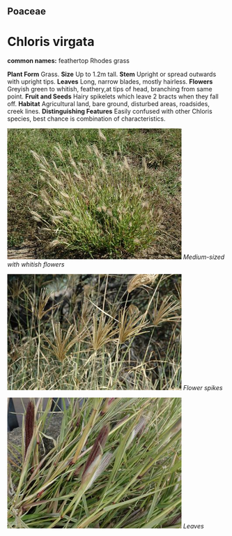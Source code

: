 ## Poaceae
# Chloris virgata
**common names:** feathertop Rhodes grass

**Plant Form** Grass. **Size** Up to 1.2m tall. **Stem** Upright or spread outwards with upright tips. **Leaves** Long, narrow blades, mostly hairless. **Flowers** Greyish green to whitish, feathery,at tips of head, branching from same point. **Fruit and Seeds** Hairy spikelets which leave 2 bracts when they fall off. **Habitat** Agricultural land, bare ground, disturbed areas, roadsides, creek lines. **Distinguishing Features** Easily confused with other Chloris species, best chance is combination of characteristics.


![Medium-sized with whitish flowers](3733_P4280186.jpg)
 *Medium-sized with whitish flowers* 

![Flower spikes](18790_Chloris-virgata03.jpg)
 *Flower spikes* 

![Leaves](3223_P6093152.jpg)
 *Leaves* 

